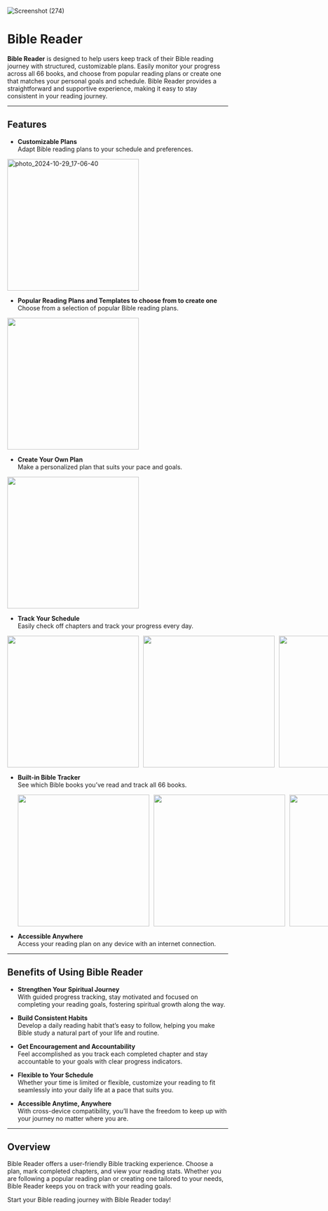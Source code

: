 
![Screenshot (274)](https://github.com/user-attachments/assets/083ca089-845a-4981-8118-16d301db3700)


# Bible Reader

**Bible Reader** is designed to help users keep track of their Bible reading journey with structured, customizable plans. Easily monitor your progress across all 66 books, and choose from popular reading plans or create one that matches your personal goals and schedule. Bible Reader provides a straightforward and supportive experience, making it easy to stay consistent in your reading journey.

---

## Features

- **Customizable Plans**  
  Adapt Bible reading plans to your schedule and preferences.
<img src="https://github.com/user-attachments/assets/9f4b8457-b080-4ca3-86b3-b1c916aff23d" alt="photo_2024-10-29_17-06-40" width="300"/>


- **Popular Reading Plans and Templates to choose from to create one**  
  Choose from a selection of popular Bible reading plans.
<img src="https://github.com/user-attachments/assets/5c4389e0-e3c4-4d4d-924e-679dceba4e00" width="300"/>

- **Create Your Own Plan**  
  Make a personalized plan that suits your pace and goals.
<img src="https://github.com/user-attachments/assets/0c458c66-7bfb-46f5-b63e-33f32ef9c9b4" width="300"/>

- **Track Your Schedule**  
  Easily check off chapters and track your progress every day.
<div style="display: flex; gap: 10px;">
  <img src="https://github.com/user-attachments/assets/f0e100db-15f4-4077-9017-6889c4945be7" width="300"/>
  <img src="https://github.com/user-attachments/assets/fb2252f6-a3c7-4f82-ae7b-31e7fb706d89" width="300"/>
  <img src="https://github.com/user-attachments/assets/fbbccbbe-30ee-458b-a3c9-8409b30efec2" width="300"/>
</div>

- **Built-in Bible Tracker**  
  See which Bible books you’ve read and track all 66 books.
  <div style="display: flex; gap: 10px;">
    <img src="https://github.com/user-attachments/assets/11e77d76-2316-4741-b7f9-27cc14c0c042" width="300"/>
    <img src="https://github.com/user-attachments/assets/d703fefa-3f58-4153-9ef3-51b6a0be952d" width="300"/>
    <img src="https://github.com/user-attachments/assets/3da05bca-7527-43c5-9310-8374ab30a51a" width="300"/>
  </div>


- **Accessible Anywhere**  
  Access your reading plan on any device with an internet connection.

---

## Benefits of Using Bible Reader

- **Strengthen Your Spiritual Journey**  
  With guided progress tracking, stay motivated and focused on completing your reading goals, fostering spiritual growth along the way.

- **Build Consistent Habits**  
  Develop a daily reading habit that’s easy to follow, helping you make Bible study a natural part of your life and routine.

- **Get Encouragement and Accountability**  
  Feel accomplished as you track each completed chapter and stay accountable to your goals with clear progress indicators.

- **Flexible to Your Schedule**  
  Whether your time is limited or flexible, customize your reading to fit seamlessly into your daily life at a pace that suits you.

- **Accessible Anytime, Anywhere**  
  With cross-device compatibility, you’ll have the freedom to keep up with your journey no matter where you are.

---

## Overview

Bible Reader offers a user-friendly Bible tracking experience. Choose a plan, mark completed chapters, and view your reading stats. Whether you are following a popular reading plan or creating one tailored to your needs, Bible Reader keeps you on track with your reading goals. 

Start your Bible reading journey with Bible Reader today!
